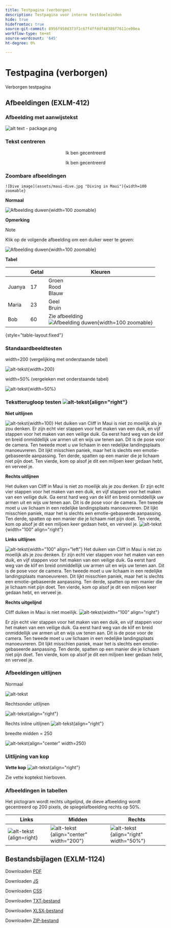 ```yaml
---
title: Testpagina (verborgen)
description: Testpagina voor interne testdoeleinden
hide: true
hidefromtoc: true
source-git-commit: 8956f958d373f1c67f4ffddf48388f7611ce00ea
workflow-type: tm+mt
source-wordcount: '645'
ht-degree: 0%

---
```


# Testpagina (verborgen)

Verborgen testpagina

## Afbeeldingen (EXLM-412)

### Afbeelding met aanwijstekst

![alt text - package.png](assets/package.png "Tekst boven - Dit is package.png")

### Tekst centreren

<p align="center">Ik ben gecentreerd</p>

<center>Ik ben gecentreerd</center>

### Zoombare afbeeldingen

`![Dive image](assets/maui-dive.jpg "Diving in Maui"){width=100 zoomable}`

**Normaal**

![Afbeelding duwen](assets/maui-dive.jpg "Duiken in Maui"){width=100 zoomable}

**Opmerking**

>[!NOTE]
>
>Klik op de volgende afbeelding om een duiker weer te geven:
>
>![Afbeelding duwen](assets/maui-dive.jpg "Duiken in Maui"){width=100 zoomable}

**Tabel**

|  | Getal | Kleuren |
|---|---|---|
| Juanya | 17 | Groen<br>Rood<br>Blauw |
| Maria | 23 | Geel<br>Bruin |
| Bob | 60 | Zie afbeelding<br>![Afbeelding duwen](assets/maui-dive.jpg "Duiken in Maui"){width=100 zoomable} |

{style="table-layout:fixed"}

### Standaardbeeldtesten

width=200 (vergelijking met onderstaande tabel)

![alt-tekst](assets/maui-dive.jpg "width = 200"){width=200}

width=50% (vergeleken met onderstaande tabel)

![alt-tekst](assets/maui-flip.jpg "width = 50%"){width=50%}

### Tekstterugloop testen ![alt-tekst](assets/package.png "rechts uitgelijnd"){align="right"}

**Niet uitlijnen**

![alt-tekst](assets/maui-dive.jpg "width = 100"){width=100} Het duiken van Cliff in Maui is niet zo moeilijk als je zou denken. Er zijn echt vier stappen voor het maken van een duik, en vijf stappen voor het maken van een veilige duik. Ga eerst hard weg van de klif en breid onmiddellijk uw armen uit en wijs uw tenen aan. Dit is de pose voor de camera. Ten tweede moet u uw lichaam in een redelijke landingsplaats manoeuvreren. Dit lijkt misschien paniek, maar het is slechts een emotie-gebaseerde aanpassing. Ten derde, spatten op een manier die je lichaam niet pijn doet. Ten vierde, kom op alsof je dit een miljoen keer gedaan hebt, en verveel je.

**Rechts uitlijnen**

Het duiken van Cliff in Maui is niet zo moeilijk als je zou denken. Er zijn echt vier stappen voor het maken van een duik, en vijf stappen voor het maken van een veilige duik. Ga eerst hard weg van de klif en breid onmiddellijk uw armen uit en wijs uw tenen aan. Dit is de pose voor de camera. Ten tweede moet u uw lichaam in een redelijke landingsplaats manoeuvreren. Dit lijkt misschien paniek, maar het is slechts een emotie-gebaseerde aanpassing. Ten derde, spatten op een manier die je lichaam niet pijn doet. Ten vierde, kom op alsof je dit een miljoen keer gedaan hebt, en verveel je. ![alt-tekst](assets/maui-dive.jpg "100 breedte rechts uitlijnen"){width="100" align="right"}

**Links uitlijnen**

![alt-tekst](assets/maui-dive.jpg "100 breedte links uitlijnen"){width="100" align="left"} Het duiken van Cliff in Maui is niet zo moeilijk als je zou denken. Er zijn echt vier stappen voor het maken van een duik, en vijf stappen voor het maken van een veilige duik. Ga eerst hard weg van de klif en breid onmiddellijk uw armen uit en wijs uw tenen aan. Dit is de pose voor de camera. Ten tweede moet u uw lichaam in een redelijke landingsplaats manoeuvreren. Dit lijkt misschien paniek, maar het is slechts een emotie-gebaseerde aanpassing. Ten derde, spatten op een manier die je lichaam niet pijn doet. Ten vierde, kom op alsof je dit een miljoen keer gedaan hebt, en verveel je.

**Rechts uitgelijnd**

Cliff duiken in Maui is niet moeilijk. ![alt-tekst](assets/maui-dive.jpg "100 breedte rechts uitlijnen"){width="100" align="right"}

Er zijn echt vier stappen voor het maken van een duik, en vijf stappen voor het maken van een veilige duik. Ga eerst hard weg van de klif en breid onmiddellijk uw armen uit en wijs uw tenen aan. Dit is de pose voor de camera. Ten tweede moet u uw lichaam in een redelijke landingsplaats manoeuvreren. Dit lijkt misschien paniek, maar het is slechts een emotie-gebaseerde aanpassing. Ten derde, spatten op een manier die je lichaam niet pijn doet. Ten vierde, kom op alsof je dit een miljoen keer gedaan hebt, en verveel je.


### Afbeeldingen uitlijnen

Normaal

![alt-tekst](assets/package.png "aanwijzen van tekst voor pictogram")

Rechtsonder uitlijnen

![alt-tekst](assets/package.png "align=right"){align="right"}

Rechts inline uitlijnen ![alt-tekst](assets/package.png "align=right"){align="right"}

breedte midden = 250

![alt-tekst](assets/maui-dive.jpg "align=center"){align=&quot;center&quot; width=250}

### Uitlijning van kop

**Vette kop** ![alt-tekst](assets/package.png "align=right"){align="right"}

Zie vette koptekst hierboven.

### Afbeeldingen in tabellen

Het pictogram wordt rechts uitgelijnd, de dieve afbeelding wordt gecentreerd op 200 pixels, de spiegelafbeelding rechts op 50%.

| <center>Links | Midden | Rechts</center> |
|---|---|---|
| ![alt-tekst](assets/package.png "align=right"){align=right} | ![alt-tekst](assets/maui-dive.jpg "align=center width=200"){align="center" width="200"} | ![alt-tekst](assets/maui-flip.jpg "align=right width=50%"){align="right" width="50%"} |

## Bestandsbijlagen (EXLM-1124)

Downloaden [PDF](/help/data-sheets/assets/BusinessSupportDatasheet.pdf)

Downloaden [JS](assets/main.js)

Downloaden [CSS](assets/main.css)

Downloaden [TXT-bestand](assets/dots.txt)

Downloaden [XLSX-bestand](assets/4-module_version.xlsx)

Downloaden [ZIP-bestand](assets/2-Factor-Authentication-DataSource-and-FDM.zip)
